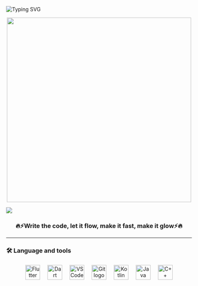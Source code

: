 <!--## Hi there 👋


**Mohamed-n-Bashar/Mohamed-n-Bashar** is a ✨ _special_ ✨ repository because its `README.md` (this file) appears on your GitHub profile.

Here are some ideas to get you started:

- 🔭 I’m currently working on ...
- 🌱 I’m currently learning Mobile development
- 👯 I’m looking to collaborate on ...
- 🤔 I’m looking for help with ...
- 💬 Ask me about ...
- 📫 How to reach me: ...
- 😄 Pronouns: ...
- ⚡ Fun fact: ...
-->
<div align="left" style="display: inline-block;">
  <img src="https://readme-typing-svg.herokuapp.com?font=Pacifico&color=%ffffff&size=48&left=true&vCenter=true&width=1200&height=100&lines=Welcome+To+My+Profile!+❤️" alt="Typing SVG" style="display: inline-block;">
</div>

</br>

<div align="center">
  <p>
    <a href="https://count.getloli.com/"><img width = "500" src="https://count.getloli.com/@mohamed-n-bashar?name=mohamed-n-bashar&theme=original-new&padding=7&offset=0&scale=1&pixelated=1&darkmode=auto"></a>
  </p>
</div>

<img src="images/neon.gif">

<h3 align="center" width = "100px" >🔥⚡Write the code, let it flow, make it fast, make it glow⚡🔥</h3>

---
<h3 align="left">🛠 Language and tools</h3>

###

<div align="center">
  <img src="https://cdn.jsdelivr.net/gh/devicons/devicon/icons/flutter/flutter-original.svg" height="40" alt="Flutter logo"  />
  <img width="12" />
  <img src="https://cdn.jsdelivr.net/gh/devicons/devicon/icons/dart/dart-original.svg" height="40" alt="Dart logo"  />
  <img width="12" />
  <img src="https://cdn.jsdelivr.net/gh/devicons/devicon/icons/vscode/vscode-original.svg" height="40" alt="VSCode logo"  />
  <img width="12" />
  <img src="https://cdn.jsdelivr.net/gh/devicons/devicon/icons/git/git-original.svg" height="40" alt="Git logo"  />
  <img width="12" />
  <img src="https://cdn.jsdelivr.net/gh/devicons/devicon/icons/kotlin/kotlin-original.svg" height="40" alt="Kotlin logo"  />
  <img width="12" />
  <img src="https://cdn.jsdelivr.net/gh/devicons/devicon/icons/java/java-original.svg" height="40" alt="Java logo"  />
  <img width="12" />
  <img src="https://cdn.jsdelivr.net/gh/devicons/devicon/icons/cplusplus/cplusplus-original.svg" height="40" alt="C++ logo"  />

</div>

###
